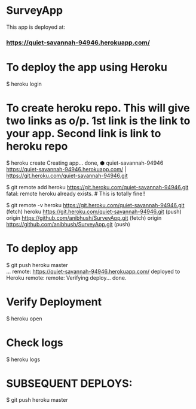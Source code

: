 # SurveyApp

This app is deployed at: <H3>https://quiet-savannah-94946.herokuapp.com/</H3>

# To deploy the app using Heroku

\$ heroku login

# To create heroku repo. This will give two links as o/p. 1st link is the link to your app. Second link is link to heroku repo

\$ heroku create
Creating app... done, ⬢ quiet-savannah-94946
https://quiet-savannah-94946.herokuapp.com/ | https://git.heroku.com/quiet-savannah-94946.git

\$ git remote add heroku https://git.heroku.com/quiet-savannah-94946.git
fatal: remote heroku already exists. # This is totally fine!!

\$ git remote -v
heroku https://git.heroku.com/quiet-savannah-94946.git (fetch)
heroku https://git.heroku.com/quiet-savannah-94946.git (push)
origin https://github.com/anibhush/SurveyApp.git (fetch)
origin https://github.com/anibhush/SurveyApp.git (push)

# To deploy app

\$ git push heroku master  
...
remote: https://quiet-savannah-94946.herokuapp.com/ deployed to Heroku
remote:
remote: Verifying deploy... done.

# Verify Deployment

\$ heroku open

# Check logs

\$ heroku logs

# SUBSEQUENT DEPLOYS:

\$ git push heroku master
